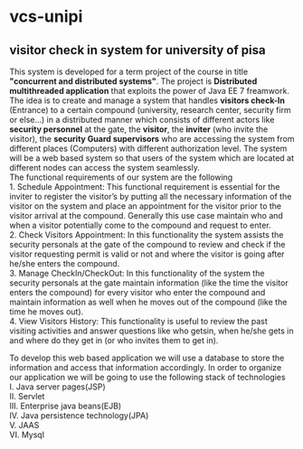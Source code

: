 # vcs-unipi
## visitor check in system for university of pisa  
This system is developed for a term project of the course in title **"concurrent and distributed systems"**. The project is **Distributed multithreaded application** that exploits the power of Java EE 7 freamwork. The idea is to create and manage a system that handles **visitors check-In** (Entrance) to a certain compound (university, research center, security firm or else…) in a distributed manner which consists of different actors like **security personnel** at the gate, the **visitor**, the **inviter** (who invite the visitor), the **security Guard supervisors** who are accessing the system from different places (Computers) with different authorization level.
The system will be a web based system so that users of the system which are located at different nodes can access the system seamlessly.   
The functional requirements of our system are the following  
        1.	Schedule Appointment: This functional requirement is essential for the inviter to register the visitor’s by putting all   the necessary information of the visitor on the system and place an appointment for the visitor prior to the visitor arrival at the compound. Generally this use case maintain who and when a visitor potentially come to the compound and request to enter.    
        2.	Check Visitors Appointment: In this functionality the system assists the security personals at the gate of the compound to 
        review and check if the visitor requesting permit is valid or not and where the visitor is going after he/she enters the compound.  
        3.	Manage CheckIn/CheckOut: In this functionality of the system the security personals at the gate maintain information 
        (like the time the visitor enters the compound) for every visitor who enter the compound and maintain information as well when he 
        moves out of the compound (like the time he moves out).  
        4.	View Visitors History: This functionality is useful to review the past visiting activities and answer questions like who getsin, when he/she gets in and where do they get in (or who invites them to get in).  
          
To develop this web based application we will use a database to store the information and access that information accordingly. In order to 
organize our application we will be going to use the following stack of technologies  
        I.	Java server pages(JSP)  
        II.	Servlet  
        III.	Enterprise java beans(EJB)  
        IV.	Java persistence technology(JPA)  
        V.	JAAS  
        VI.     Mysql  
